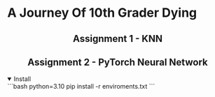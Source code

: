 # A Journey Of 10th Grader Dying

## <div align="center">Assignment 1 - KNN</div>

## <div align="center">Assignment 2 - PyTorch Neural Network </div>

<details open>
<summary>Install</summary>
```bash
python=3.10
pip install -r enviroments.txt
```
</details>



